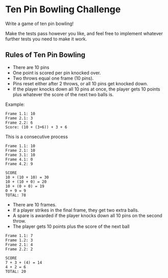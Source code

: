 # Ten Pin Bowling Challenge

Write a game of ten pin bowling!

Make the tests pass however you like, and feel free to implement whatever further tests you need to make it work.

## Rules of Ten Pin Bowling

* There are 10 pins
* One point is scored per pin knocked over.
* Two throws equal one frame (10 pins).
* Pins reset either after 2 throws, or all 10 pins get knocked down.
* If the player knocks down all 10 pins at once, the player gets 10 points plus whatever the score of the next two balls is.

Example:
```
Frame 1.1: 10
Frame 2.1: 3
Frame 2.2: 6
Score: (10 + (3+6)) + 3 + 6
```

This is a consecutive process
```
Frame 1.1: 10
Frame 2.1: 10
Frame 3.1: 10
Frame 4.1: 0
Frame 4.2: 9

SCORE
10 + (10 + 10) = 30
10 + (10 + 0) = 20
10 + (0 + 0) = 19
0 + 9 = 9
TOTAL: 78
```

* There are 10 frames.
* If a player strikes in the final frame, they get two extra balls.
* A spare is awarded if the player knocks down all 10 pins on the second throw.
* The player gets 10 points plus the score of the next ball

```
Frame 1.1: 7
Frame 1.2: 3
Frame 2.1: 4
Frame 2.2: 2

SCORE
7 + 3 + (4) = 14
4 + 2 = 6
TOTAL: 20
```
